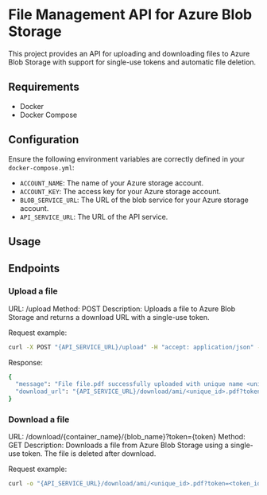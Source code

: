 # File Management API for Azure Blob Storage

This project provides an API for uploading and downloading files to Azure Blob Storage with support for single-use tokens and automatic file deletion.

## Requirements

- Docker
- Docker Compose

## Configuration

Ensure the following environment variables are correctly defined in your `docker-compose.yml`:

- `ACCOUNT_NAME`: The name of your Azure storage account.
- `ACCOUNT_KEY`: The access key for your Azure storage account.
- `BLOB_SERVICE_URL`: The URL of the blob service for your Azure storage account.
- `API_SERVICE_URL`: The URL of the API service.

## Usage

## Endpoints

### Upload a file

URL: /upload
Method: POST
Description: Uploads a file to Azure Blob Storage and returns a download URL with a single-use token.

Request example:

```sh
curl -X POST "{API_SERVICE_URL}/upload" -H "accept: application/json" -H "Content-Type: multipart/form-data" -F "file=@path/to/file"
```

Response:

```sh
{
  "message": "File file.pdf successfully uploaded with unique name <unique_id>.pdf.",
  "download_url": "{API_SERVICE_URL}/download/ami/<unique_id>.pdf?token=<token_id>"
}
```

### Download a file

URL: /download/{container_name}/{blob_name}?token={token}
Method: GET
Description: Downloads a file from Azure Blob Storage using a single-use token. The file is deleted after download.

Request example:

```sh
curl -o "{API_SERVICE_URL}/download/ami/<unique_id>.pdf?token=<token_id>"
```
